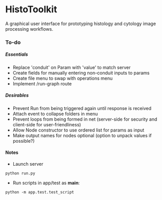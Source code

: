 # HistoToolkit

A graphical user interface for prototyping histology and cytology image processing workflows.

### To-do
##### Essentials
* Replace 'conduit' on Param with 'value' to match server
* Create fields for manually entering non-conduit inputs to params
* Create file menu to swap with operations menu
* Implement /run-graph route

##### Desirables
* Prevent Run from being triggered again until response is received
* Attach event to collapse folders in menu
* Prevent loops from being formed in net (server-side for security and client-side for user-friendliness)
* Allow Node constructor to use ordered list for params as input
* Make output names for nodes optional (option to unpack values if possible?)

#### Notes
* Launch server
```
python run.py
```

* Run scripts in app/test as __main__:
```
python -m app.test.test_script
```
